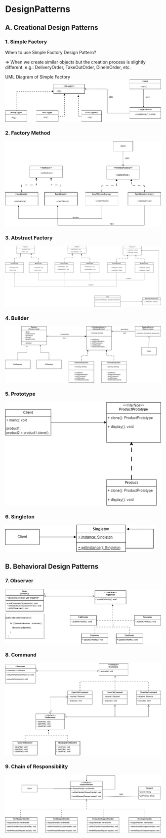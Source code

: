 # DesignPatterns

## **A. Creational Design Patterns**

### 1. **Simple Factory**

When to use Simple Factory Design Pattern?

=> When we create similar objects but the creation process is slightly different.
    e.g.: DeliveryOrder, TakeOutOrder, DineInOrder, etc.

UML Diagram of Simple Factory
![SimpleFactoryDP.drawio.png](uml%2FSimpleFactoryDP.drawio.png)

### 2. Factory Method

![FactoryMethodDP.drawio.png](uml%2FFactoryMethodDP.drawio.png)

### 3. Abstract Factory

![AdapterFactoryDP.drawio (1).png](uml%2FAdapterFactoryDP.drawio%20%281%29.png)

### 4. Builder 


![BuilderDP.drawio.png](uml%2FBuilderDP.drawio.png)

### 5. Prototype

![PrototypeDP.drawio.png](uml%2FPrototypeDP.drawio.png)

### 6. Singleton

![SingletonDP.drawio.png](uml%2FSingletonDP.drawio.png)

## B. Behavioral Design Patterns

### 7. Observer

![ObserverDP.drawio.png](uml%2FObserverDP.drawio.png)

### 8. Command

![CommandDP.drawio.png](uml%2FCommandDP.drawio.png)

### 9. Chain of Responsibility

![ChainOfResponsibilityDP.drawio.png](uml%2FChainOfResponsibilityDP.drawio.png)